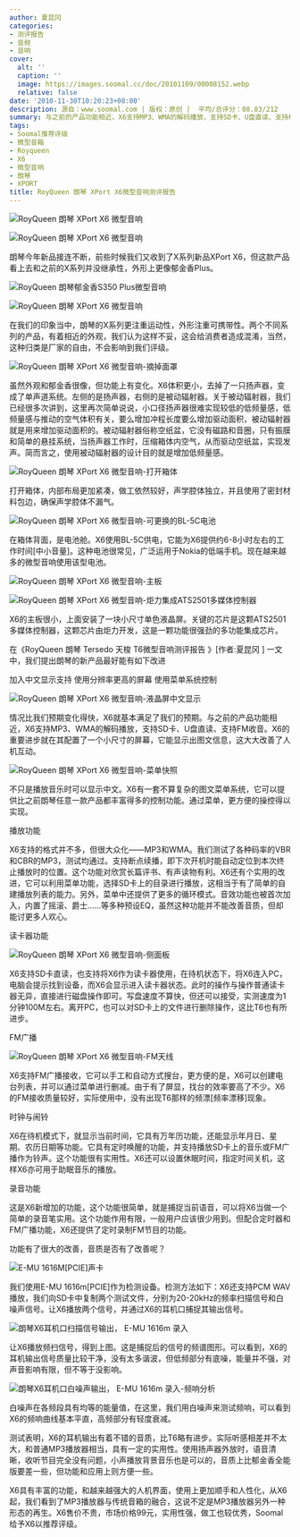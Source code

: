 ```yaml
---
author: 夏昆冈
categories:
- 测评报告
- 音频
- 音响
cover:
  alt: ''
  caption: ''
  image: https://images.soomal.cc/doc/20101109/00008152.webp
  relative: false
date: '2010-11-30T10:20:23+08:00'
description: 源自：www.soomal.com | 版权：原创 |  平均/总评分：08.83/212
summary: 与之前的产品功能相近，X6支持MP3、WMA的解码播放，支持SD卡、U盘直读、支持FM收音。X6的重要进步就在其配置了一个小尺寸的屏幕，它能显示出图文信息，这大大改善了人机互动。X6有一套不算复杂的图文菜单系统，它可以提供比之前朗琴任意一款产品都丰富得多的控制功能。通过菜单，更方便的操控得以实现。
tags:
- Soomal推荐评级
- 微型音箱
- Royqueen
- X6
- 微型音响
- 朗琴
- XPORT
title: RoyQueen 朗琴 XPort X6微型音响测评报告
---
```


![RoyQueen 朗琴 XPort X6 微型音响](https://images.soomal.cc/doc/20101109/00008153.webp)



![RoyQueen 朗琴 XPort X6 微型音响](https://images.soomal.cc/doc/20101109/00008152.webp)



朗琴今年新品接连不断，前些时候我们又收到了X系列新品XPort X6，但这款产品看上去和之前的X系列并没继承性，外形上更像郁金香Plus。



![RoyQueen 朗琴郁金香S350 Plus微型音响](https://images.soomal.cc/doc/20100901/00007022.webp)



![RoyQueen 朗琴 XPort X6 微型音响](https://images.soomal.cc/doc/20101109/00008154.webp)



在我们的印象当中，朗琴的X系列更注重运动性，外形注重可携带性。两个不同系列的产品，有着相近的外观，我们认为这样不妥，这会给消费者造成混淆，当然，这种归类是厂家的自由，不会影响到我们评级。



![RoyQueen 朗琴 XPort X6 微型音响-摘掉面罩](https://images.soomal.cc/doc/20101109/00008159.webp)



虽然外观和郁金香很像，但功能上有变化。X6体积更小，去掉了一只扬声器，变成了单声道系统。左侧的是扬声器，右侧的是被动辐射器。关于被动辐射器，我们已经很多次讲到，这里再次简单说说，小口径扬声器很难实现较低的低频量感，低频量感与推动的空气体积有关，要么增加冲程长度要么增加驱动面积，被动辐射器就是用来增加驱动面积的。被动辐射器俗称空纸盆，它没有磁路和音圈，只有振膜和简单的悬挂系统，当扬声器工作时，压缩箱体内空气，从而驱动空纸盆，实现发声。简而言之，使用被动辐射器的设计目的就是增加低频量感。



![RoyQueen 朗琴 XPort X6 微型音响-打开箱体](https://images.soomal.cc/doc/20101109/00008160.webp)



打开箱体，内部布局更加紧凑，做工依然较好，声学腔体独立，并且使用了密封材料包边，确保声学腔体不漏气。



![RoyQueen 朗琴 XPort X6 微型音响-可更换的BL-5C电池](https://images.soomal.cc/doc/20101109/00008168.webp)



在箱体背面，是电池舱。X6使用BL-5C供电，它能为X6提供约6-8小时左右的工作时间[中小音量]。这种电池很常见，广泛运用于Nokia的低端手机。现在越来越多的微型音响使用该型电池。



![RoyQueen 朗琴 XPort X6 微型音响-主板](https://images.soomal.cc/doc/20101109/00008163.webp)



![RoyQueen 朗琴 XPort X6 微型音响-炬力集成ATS2501多媒体控制器](https://images.soomal.cc/doc/20101109/00008164.webp)



X6的主板很小，上面安装了一块小尺寸单色液晶屏。关键的芯片是这颗ATS2501多媒体控制器，这颗芯片由炬力开发，这是一颗功能很强劲的多功能集成芯片。



在《RoyQueen 朗琴 Tersedo 天梭 T6微型音响测评报告 》[作者:夏昆冈 ]
一文中，我们提出朗琴的新产品最好能有如下改进



加入中文显示支持
使用分辨率更高的屏幕
使用菜单系统控制



![RoyQueen 朗琴 XPort X6 微型音响-液晶屏中文显示](https://images.soomal.cc/doc/20101129/00008427.webp)



情况比我们预期变化得快，X6就基本满足了我们的预期。与之前的产品功能相近，X6支持MP3、WMA的解码播放，支持SD卡、U盘直读、支持FM收音。X6的重要进步就在其配置了一个小尺寸的屏幕，它能显示出图文信息，这大大改善了人机互动。



![RoyQueen 朗琴 XPort X6 微型音响-菜单快照](https://images.soomal.cc/doc/20101129/00008428.webp)



不只是播放音乐时可以显示中文。X6有一套不算复杂的图文菜单系统，它可以提供比之前朗琴任意一款产品都丰富得多的控制功能。通过菜单，更方便的操控得以实现。



播放功能



X6支持的格式并不多，但很大众化――MP3和WMA。我们测试了各种码率的VBR和CBR的MP3，测试均通过。支持断点续播，即下次开机时能自动定位到本次终止播放时的位置。这个功能对欣赏长篇评书、有声读物有利。X6还有个实用的改进，它可以利用菜单功能，选择SD卡上的目录进行播放，这相当于有了简单的自建播放列表的能力。另外，菜单中还提供了更多的循环模式。音效功能也被首次加入，内置了摇滚、爵士……等多种预设EQ，虽然这种功能并不能改善音质，但却能讨更多人欢心。



读卡器功能



![RoyQueen 朗琴 XPort X6 微型音响-侧面板](https://images.soomal.cc/doc/20101109/00008157.webp)



X6支持SD卡直读，也支持将X6作为读卡器使用，在待机状态下，将X6连入PC，电脑会提示找到设备，而X6会显示进入读卡器状态。此时的操作与操作普通读卡器无异，直接进行磁盘操作即可。写盘速度不算快，但还可以接受，实测速度为1分钟100M左右。离开PC，也可以对SD卡上的文件进行删除操作，这比T6也有所进步。



FM广播



![RoyQueen 朗琴 XPort X6 微型音响-FM天线](https://images.soomal.cc/doc/20101109/00008167.webp)



X6支持FM广播接收，它可以手工和自动方式搜台，更方便的是，X6可以创建电台列表，并可以通过菜单进行删减。由于有了屏显，找台的效率要高了不少。X6的FM接收质量较好，实际使用中，没有出现T6那样的频漂[频率漂移]现象。



时钟与闹铃



X6在待机模式下，就显示当前时间，它具有万年历功能，还能显示年月日、星期、农历日期等功能。它具有定时唤醒的功能，并支持播放SD卡上的音乐或FM广播作为铃声。这个功能很有实用性。X6还可以设置休眠时间，指定时间关机，这样X6亦可用于助眠音乐的播放。



录音功能



这是X6新增加的功能，这个功能很简单，就是捕捉当前语音，可以将X6当做一个简单的录音笔实用。这个功能作用有限，一般用户应该很少用到。但配合定时器和FM广播功能，X6还提供了定时录制FM节目的功能。



功能有了很大的改善，音质是否有了改善呢？



![E-MU 1616M[PCIE]声卡](https://images.soomal.cc/doc/20101127/00008383.webp)



我们使用E-MU 1616m[PCIE]作为检测设备。检测方法如下：X6还支持PCM WAV播放，我们向SD卡中复制两个测试文件，分别为20-20kHz的频率扫描信号和白噪声信号。让X6播放两个信号，并通过X6的耳机口捕捉其输出信号。



![朗琴X6耳机口扫描信号输出， E-MU 1616m 录入](https://images.soomal.cc/doc/20101129/00008438.webp)



让X6播放频扫信号，得到上图。这是捕捉后的信号的频谱图形。可以看到，X6的耳机输出信号质量比较干净，没有太多谐波，但低频部分有底噪，能量并不强，对声音影响有限，但不等于没影响。



![朗琴X6耳机口白噪声输出， E-MU 1616m 录入-频响分析](https://images.soomal.cc/doc/20101129/00008439.webp)



白噪声在各频段具有均等的能量值，在这里，我们用白噪声来测试频响，可以看到X6的频响曲线基本平直，高频部分有轻度衰减。



测试表明，X6的耳机输出有着不错的音质，比T6略有进步。实际听感相差并不太大，和普通MP3播放器相当，具有一定的实用性。使用扬声器外放时，语音清晰，收听节目完全没有问题，小声播放背景音乐也是可以的，音质上比郁金香全能版要差一些，但功能和应用上则方便一些。



X6具有丰富的功能，和越来越强大的人机界面，使用上更加顺手和人性化，从X6起，我们看到了MP3播放器与传统音箱的融合，这说不定是MP3播放器另外一种形态的再生。X6售价不贵，市场价格99元，实用性强，做工也较优秀，Soomal给予X6以推荐评级。